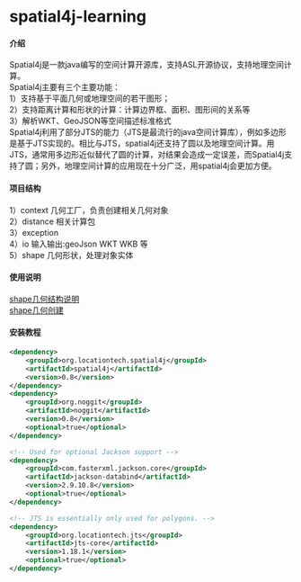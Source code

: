 # spatial4j-learning

#### 介绍
Spatial4j是一款java编写的空间计算开源库，支持ASL开源协议，支持地理空间计算。<br>
Spatial4j主要有三个主要功能：<br>
1）支持基于平面几何或地理空间的若干图形；<br>
2）支持距离计算和形状的计算：计算边界框、面积、图形间的关系等<br>
3）解析WKT、GeoJSON等空间描述标准格式<br>
Spatial4j利用了部分JTS的能力（JTS是最流行的java空间计算库），例如多边形是基于JTS实现的。相比与JTS，spatial4j还支持了圆以及地理空间计算。用JTS，通常用多边形近似替代了圆的计算，对结果会造成一定误差，而Spatial4j支持了圆；另外，地理空间计算的应用现在十分广泛，用spatial4j会更加方便。

#### 项目结构
1）context  几何工厂，负责创建相关几何对象<br>
2）distance 相关计算包 <br>
3）exception  <br>
4）io  输入输出:geoJson WKT WKB 等 <br>
5）shape 几何形状，处理对象实体  <br>
#### 使用说明
[shape几何结构说明](docs/shape/shape.md)<br>
[shape几何创建](docs/shape/shape-create.md)<br>
#### 安装教程
```xml
<dependency>
    <groupId>org.locationtech.spatial4j</groupId>
    <artifactId>spatial4j</artifactId>
    <version>0.8</version>
</dependency>
<dependency>
    <groupId>org.noggit</groupId>
    <artifactId>noggit</artifactId>
    <version>0.8</version>
    <optional>true</optional>
</dependency>

<!-- Used for optional Jackson support -->
<dependency>
    <groupId>com.fasterxml.jackson.core</groupId>
    <artifactId>jackson-databind</artifactId>
    <version>2.9.10.8</version>
    <optional>true</optional>
</dependency>

<!-- JTS is essentially only used for polygons. -->
<dependency>
    <groupId>org.locationtech.jts</groupId>
    <artifactId>jts-core</artifactId>
    <version>1.18.1</version>
    <optional>true</optional>
</dependency>
```

